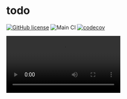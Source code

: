 # todo

[![GitHub license](https://img.shields.io/badge/license-MIT-blue.svg)](https://github.com/includeDaniel/todo/blob/main/LICENSE)
![Main CI](https://github.com/includevitor/todo/actions/workflows/main.yml/badge.svg)
[![codecov](https://codecov.io/gh/includeDaniel/todo/branch/main/graph/badge.svg)](https://codecov.io/gh/includeDaniel/todo)

<video src="Todo%20-%20Pessoal%20%E2%80%94%20Microsoft%E2%80%8B%20Edge%202023-07-27%2016-03-23.mp4" controls title="Title"></video>
